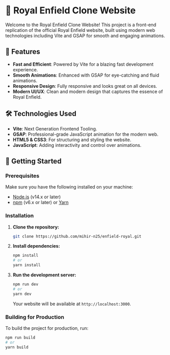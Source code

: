 # 🚴 Royal Enfield Clone Website

Welcome to the Royal Enfield Clone Website! This project is a front-end replication of the official Royal Enfield website, built using modern web technologies including Vite and GSAP for smooth and engaging animations.

## 🌟 Features

- **Fast and Efficient**: Powered by Vite for a blazing fast development experience.
- **Smooth Animations**: Enhanced with GSAP for eye-catching and fluid animations.
- **Responsive Design**: Fully responsive and looks great on all devices.
- **Modern UI/UX**: Clean and modern design that captures the essence of Royal Enfield.

## 🛠️ Technologies Used

- **Vite**: Next Generation Frontend Tooling.
- **GSAP**: Professional-grade JavaScript animation for the modern web.
- **HTML5 & CSS3**: For structuring and styling the website.
- **JavaScript**: Adding interactivity and control over animations.

## 🚀 Getting Started

### Prerequisites

Make sure you have the following installed on your machine:

- [Node.js](https://nodejs.org/) (v14.x or later)
- [npm](https://www.npmjs.com/) (v6.x or later) or [Yarn](https://yarnpkg.com/)

### Installation

1. **Clone the repository:**

    ```bash
    git clone https://github.com/mihir-n25/enfield-royal.git
    ```

2. **Install dependencies:**

    ```bash
    npm install
    # or
    yarn install
    ```

3. **Run the development server:**

    ```bash
    npm run dev
    # or
    yarn dev
    ```

    Your website will be available at `http://localhost:3000`.

### Building for Production

To build the project for production, run:

```bash
npm run build
# or
yarn build

